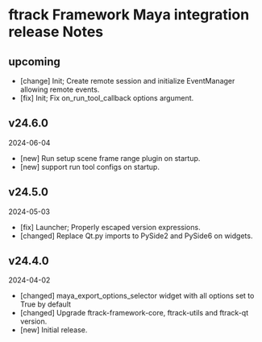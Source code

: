 # ftrack Framework Maya integration release Notes


## upcoming

* [change] Init; Create remote session and initialize EventManager allowing remote events.
* [fix] Init; Fix on_run_tool_callback options argument.


## v24.6.0
2024-06-04

* [new] Run setup scene frame range plugin on startup. 
* [new] support run tool configs on startup.


## v24.5.0
2024-05-03

* [fix] Launcher; Properly escaped version expressions.
* [changed] Replace Qt.py imports to PySide2 and PySide6 on widgets.

## v24.4.0
2024-04-02

* [changed] maya_export_options_selector widget with all options set to True by default
* [changed] Upgrade ftrack-framework-core, ftrack-utils and ftrack-qt version.
* [new] Initial release.
